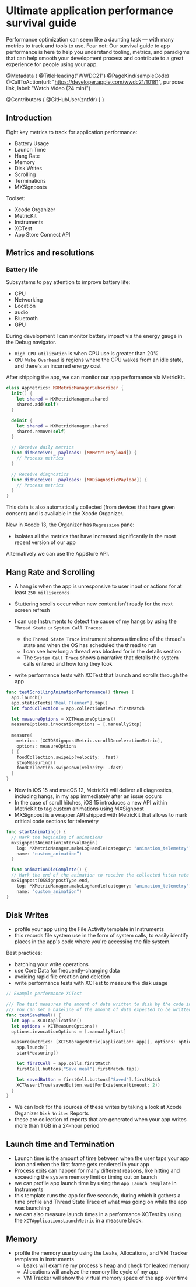 # Ultimate application performance survival guide

Performance optimization can seem like a daunting task — with many metrics to track and tools to use. Fear not: Our survival guide to app performance is here to help you understand tooling, metrics, and paradigms that can help smooth your development process and contribute to a great experience for people using your app.

@Metadata {
   @TitleHeading("WWDC21")
   @PageKind(sampleCode)
   @CallToAction(url: "https://developer.apple.com/wwdc21/10181", purpose: link, label: "Watch Video (24 min)")

   @Contributors {
      @GitHubUser(zntfdr)
   }
}



## Introduction

Eight key metrics to track for application performance:

- Battery Usage
- Launch Time
- Hang Rate
- Memory
- Disk Writes
- Scrolling
- Terminations
- MXSignposts

Toolset:

- Xcode Organizer
- MetricKit
- Instruments
- XCTest
- App Store Connect API

## Metrics and resolutions

### Battery life

Subsystems to pay attention to improve battery life: 

- CPU
- Networking
- Location
- audio
- Bluetooth
- GPU

During development I can monitor battery impact via the energy gauge in the Debug navigator.

- `High CPU utilization` is when CPU use is greater than 20%
- `CPU Wake Overhead` is regions where the CPU wakes from an idle state, and there's an incurred energy cost

After shipping the app, we can monitor our app performance via MetricKit.

```swift
class AppMetrics: MXMetricManagerSubscriber {
  init() {
    let shared = MXMetricManager.shared
    shared.add(self)
  }

  deinit {
    let shared = MXMetricManager.shared
    shared.remove(self)
  }

  // Receive daily metrics
  func didReceive(_ payloads: [MXMetricPayload]) {
    // Process metrics
  }

  // Receive diagnostics
  func didReceive(_ payloads: [MXDiagnosticPayload]) {
    // Process metrics
  }
}
```

This data is also automatically collected (from devices that have given consent) and is available in the Xcode Organizer. 

New in Xcode 13, the Organizer has `Regression` pane:

- isolates all the metrics that have increased significantly in the most recent version of our app

Alternatively we can use the AppStore API.

## Hang Rate and Scrolling

- A hang is when the app is unresponsive to user input or actions for at least `250 milliseconds`
- Stuttering scrolls occur when new content isn't ready for the next screen refresh
- I can use Instruments to detect the cause of my hangs by using the `Thread State` or `System Call Traces`: 
  - the `Thread State Trace` instrument shows a timeline of the thread's state and when the OS has scheduled the thread to run
  - I can see how long a thread was blocked for in the details section
  - The `System Call Trace` shows a narrative that details the system calls entered and how long they took

- write performance tests with XCTest that launch and scrolls through the app

```swift
func testScrollingAnimationPerformance() throws {  
  app.launch()
  app.staticTexts["Meal Planner"].tap()
  let foodCollection = app.collectionViews.firstMatch

  let measureOptions = XCTMeasureOptions()
  measureOptions.invocationOptions = [.manuallyStop]
      
  measure(
    metrics: [XCTOSSignpostMetric.scrollDecelerationMetric],
    options: measureOptions
  ) {
    foodCollection.swipeUp(velocity: .fast)
    stopMeasuring()
    foodCollection.swipeDown(velocity: .fast)
  }
}
```

- New in iOS 15 and macOS 12, MetricKit will deliver all diagnostics, including hangs, in my app immediately after an issue occurs 
- In the case of scroll hitches, iOS 15 introduces a new API within MetricKit to tag custom animations using MXSignpost
- MXSignpost is a wrapper API shipped with MetricKit that allows to mark critical code sections for telemetry

```swift
func startAnimating() {
  // Mark the beginning of animations
  mxSignpostAnimationIntervalBegin(
    log: MXMetricManager.makeLogHandle(category: "animation_telemetry"), 
    name: "custom_animation”)
  }

  func animationDidComplete() {
  // Mark the end of the animation to receive the collected hitch rate telemetry
  mxSignpost(OSSignpostType.end, 
    log: MXMetricManager.makeLogHandle(category: "animation_telemetry"), 
    name: "custom_animation")
}
```

## Disk Writes

- profile your app using the File Activity template in Instruments
- this records file system use in the form of system calls, to easily identify places in the app's code where you're accessing the file system. 

Best practices:

- batching your write operations
- use Core Data for frequently-changing data
- avoiding rapid file creation and deletion
- write performance tests with XCTest to measure the disk usage

```swift
// Example performance XCTest

/// The test measures the amount of data written to disk by the code in the block and shows the result within Xcode itself
/// You can set a baseline of the amount of data expected to be written to disk so that the test fails if the code in the block exceeds that. 
func testSaveMeal() {
  let app = XCUIApplication()
  let options = XCTMeasureOptions()
  options.invocationOptions = [.manuallyStart]

  measure(metrics: [XCTStorageMetric(application: app)], options: options) {
    app.launch()
    startMeasuring()

    let firstCell = app.cells.firstMatch
    firstCell.buttons["Save meal"].firstMatch.tap()

    let savedButton = firstCell.buttons["Saved"].firstMatch
    XCTAssertTrue(savedButton.waitForExistence(timeout: 2))
  }
}
```

- We can look for the sources of these writes by taking a look at Xcode Organizer `Disk Writes` Reports
- these are collection of reports that are generated when your app writes more than 1 GB in a 24-hour period

## Launch time and Termination

- Launch time is the amount of time between when the user taps your app icon and when the first frame gets rendered in your app
- Process exits can happen for many different reasons, like hitting and exceeding the system memory limit or timing out on launch
- we can profile app launch time by using the `App Launch template` in Instruments
- this template runs the app for five seconds, during which it gathers a time profile and Thread State Trace of what was going on while the app was launching
- we can also measure launch times in a performance XCTest by using the `XCTApplicationsLaunchMetric` in a measure block. 

## Memory

- profile the memory use by using the Leaks, Allocations, and VM Tracker templates in Instruments
  - Leaks will examine my process's heap and check for leaked memory
  - Allocations will analyze the memory life cycle of my app
  - VM Tracker will show the virtual memory space of the app over time
